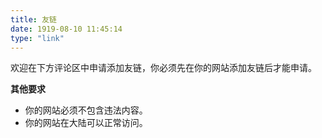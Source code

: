 ```yaml
---
title: 友链
date: 1919-08-10 11:45:14
type: "link"
---
```


欢迎在下方评论区中申请添加友链，你必须先在你的网站添加友链后才能申请。

**其他要求**
* 你的网站必须不包含违法内容。
* 你的网站在大陆可以正常访问。